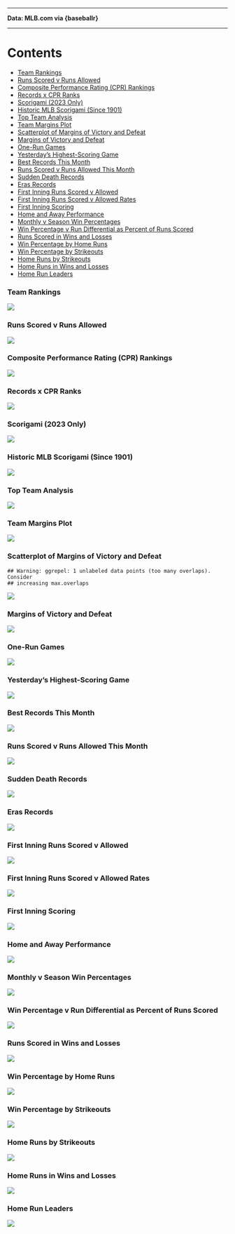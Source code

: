 ------------------------------------------------------------------------

**Data: MLB.com via {baseballr}**

------------------------------------------------------------------------

# Contents

- [Team Rankings](#team-rankings)
- [Runs Scored v Runs Allowed](#runs-scored-v-runs-allowed)
- [Composite Performance Rating (CPR)
  Rankings](#composite-performance-rating-cpr-rankings)
- [Records x CPR Ranks](#records-x-cpr-ranks)
- [Scorigami (2023 Only)](#scorigami-2023-only)
- [Historic MLB Scorigami (Since
  1901)](#historic-mlb-scorigami-since-1901)
- [Top Team Analysis](#top-team-analysis)
- [Team Margins Plot](#team-margins-plot)
- [Scatterplot of Margins of Victory and
  Defeat](#scatterplot-of-margins-of-victory-and-defeat)
- [Margins of Victory and Defeat](#margins-of-victory-and-defeat)
- [One-Run Games](#one-run-games)
- [Yesterday’s Highest-Scoring Game](#yesterdays-highest-scoring-game)
- [Best Records This Month](#best-records-this-month)
- [Runs Scored v Runs Allowed This
  Month](#runs-scored-v-runs-allowed-this-month)
- [Sudden Death Records](#sudden-death-records)
- [Eras Records](#eras-records)
- [First Inning Runs Scored v
  Allowed](#first-inning-runs-scored-v-allowed)
- [First Inning Runs Scored v Allowed
  Rates](#first-inning-runs-scored-v-allowed-rates)
- [First Inning Scoring](#first-inning-scoring)
- [Home and Away Performance](#home-and-away-performance)
- [Monthly v Season Win Percentages](#monthly-v-season-win-percentages)
- [Win Percentage v Run Differential as Percent of Runs
  Scored](#win-percentage-v-run-differential-as-percent-of-runs-scored)
- [Runs Scored in Wins and Losses](#runs-scored-in-wins-and-losses)
- [Win Percentage by Home Runs](#win-percentage-by-home-runs)
- [Win Percentage by Strikeouts](#win-percentage-by-strikeouts)
- [Home Runs by Strikeouts](#home-runs-by-strikeouts)
- [Home Runs in Wins and Losses](#home-runs-in-wins-and-losses)
- [Home Run Leaders](#home-run-leaders)

### Team Rankings

![](README_files/figure-gfm/unnamed-chunk-5-1.png)<!-- -->

### Runs Scored v Runs Allowed

![](README_files/figure-gfm/unnamed-chunk-6-1.png)<!-- -->

### Composite Performance Rating (CPR) Rankings

![](README_files/figure-gfm/unnamed-chunk-9-1.png)<!-- -->

### Records x CPR Ranks

![](README_files/figure-gfm/unnamed-chunk-11-1.png)<!-- -->

### Scorigami (2023 Only)

![](README_files/figure-gfm/unnamed-chunk-12-1.png)<!-- -->

### Historic MLB Scorigami (Since 1901)

![](README_files/figure-gfm/unnamed-chunk-13-1.png)<!-- -->

### Top Team Analysis

![](README_files/figure-gfm/unnamed-chunk-14-1.png)<!-- -->

### Team Margins Plot

![](README_files/figure-gfm/unnamed-chunk-15-1.png)<!-- -->

### Scatterplot of Margins of Victory and Defeat

    ## Warning: ggrepel: 1 unlabeled data points (too many overlaps). Consider
    ## increasing max.overlaps

![](README_files/figure-gfm/unnamed-chunk-17-1.png)<!-- -->

### Margins of Victory and Defeat

![](README_files/figure-gfm/unnamed-chunk-18-1.png)<!-- -->

### One-Run Games

![](README_files/figure-gfm/unnamed-chunk-19-1.png)<!-- -->

### Yesterday’s Highest-Scoring Game

![](README_files/figure-gfm/unnamed-chunk-20-1.png)<!-- -->

### Best Records This Month

![](README_files/figure-gfm/unnamed-chunk-21-1.png)<!-- -->

### Runs Scored v Runs Allowed This Month

![](README_files/figure-gfm/unnamed-chunk-22-1.png)<!-- -->

### Sudden Death Records

![](README_files/figure-gfm/unnamed-chunk-23-1.png)<!-- -->

### Eras Records

![](README_files/figure-gfm/unnamed-chunk-24-1.png)<!-- -->

### First Inning Runs Scored v Allowed

![](README_files/figure-gfm/unnamed-chunk-25-1.png)<!-- -->

### First Inning Runs Scored v Allowed Rates

![](README_files/figure-gfm/unnamed-chunk-26-1.png)<!-- -->

### First Inning Scoring

![](README_files/figure-gfm/unnamed-chunk-27-1.png)<!-- -->

### Home and Away Performance

![](README_files/figure-gfm/unnamed-chunk-28-1.png)<!-- -->

### Monthly v Season Win Percentages

![](README_files/figure-gfm/unnamed-chunk-29-1.png)<!-- -->

### Win Percentage v Run Differential as Percent of Runs Scored

![](README_files/figure-gfm/unnamed-chunk-30-1.png)<!-- -->

### Runs Scored in Wins and Losses

![](README_files/figure-gfm/unnamed-chunk-31-1.png)<!-- -->

### Win Percentage by Home Runs

![](README_files/figure-gfm/unnamed-chunk-32-1.png)<!-- -->

### Win Percentage by Strikeouts

![](README_files/figure-gfm/unnamed-chunk-33-1.png)<!-- -->

### Home Runs by Strikeouts

![](README_files/figure-gfm/unnamed-chunk-34-1.png)<!-- -->

### Home Runs in Wins and Losses

![](README_files/figure-gfm/unnamed-chunk-35-1.png)<!-- -->

### Home Run Leaders

![](README_files/figure-gfm/unnamed-chunk-36-1.png)<!-- -->
